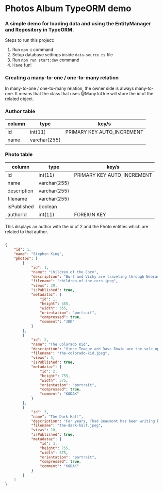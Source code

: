 # Photos Album TypeORM demo
### A simple demo for loading data and using the EntityManager and Repository in TypeORM.



Steps to run this project:

1. Run `npm i` command
2. Setup database settings inside `data-source.ts` file
3. Run `npm run start:dev` command
4. Have fun!

###  Creating a many-to-one / one-to-many relation

In many-to-one / one-to-many relation, the owner side is always many-to-one. It means that the class that uses @ManyToOne will store the id of the related object.

### Author table
| column | type | key/s |
| ------------ | ------------ | ------------ |
| id  | int(11)  | PRIMARY KEY AUTO_INCREMENT  |
| name  | varchar(255)  |  |

### Photo table
| column | type | key/s |
| ------------ | ------------ | ------------ |
| id  | int(11)  | PRIMARY KEY AUTO_INCREMENT  |
| name  | varchar(255)  |  |
| description  | varchar(255)  |  |
| filename  | varchar(255)  |  |
| isPublished  | boolean  |  |
| authorId  | int(11)  | FOREIGN KEY  |


This displays an author with the id of 2 and the Photo entities which are related to that author.

```json

{
    "id": 1,
    "name": "Stephen King",
    "photos": [
        {
            "id": 1,
            "name": "Children of the Corn",
            "description": "Burt and Vicky are traveling through Nebraska on their way to California on a vacation meant to save their failing marriage.",
            "filename": "children-of-the-corn.jpeg",
            "views": 20,
            "isPublished": true,
            "metadataz": {
                "id": 1,
                "height": 455,
                "width": 355,
                "orientation": "portrait",
                "compressed": true,
                "comment": "JDK"
            }
        },
        {
            "id": 2,
            "name": "The Colorado Kid",
            "description": "Vince Teague and Dave Bowie are the sole operators of The Weekly Islander, a small Maine newspaper. Stephanie McCann has been working for them as an intern.",
            "filename": "the-colorado-kid.jpeg",
            "views": 5,
            "isPublished": true,
            "metadataz": {
                "id": 2,
                "height": 755,
                "width": 375,
                "orientation": "portrait",
                "compressed": true,
                "comment": "KODAK"
            }
        },
        {
            "id": 3,
            "name": "The Dark Half",
            "description": "For years, Thad Beaumont has been writing books under the pseudonym George Stark. When a journalist threatens to expose Beaumont's pen name, the author decides to go public first, killing off his pseudonym.",
            "filename": "the-dark-half.jpeg",
            "views": 10,
            "isPublished": true,
            "metadataz": {
                "id": 3,
                "height": 755,
                "width": 375,
                "orientation": "portrait",
                "compressed": true,
                "comment": "KODAK"
            }
        }
    ]
}


```